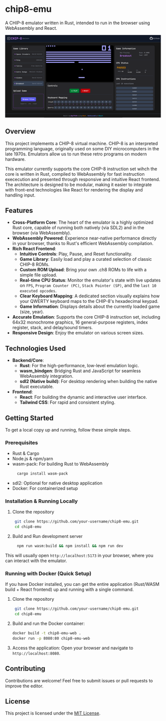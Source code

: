 # chip8-emu

A CHIP-8 emulator written in Rust, intended to run in the browser using WebAssembly and React.

![Web View of Emulator](AppImage.png)

## Overview

This project implements a CHIP-8 virtual machine. CHIP-8 is an interpreted programming language, originally used on some DIY microcomputers in the late 1970s. Emulators allow us to run these retro programs on modern hardware.

This emulator currently supports the core CHIP-8 instruction set wihch the core is written in Rust, compiled to WebAssembly for fast instruction exececution and presented through responsive and intuitive React frontend. The architecture is designed to be modular, making it easier to integrate with front-end technologies like React for rendering the display and handling input. 

## Features

- **Cross-Platform Core**: The heart of the emulator is a highly optimized Rust core, capable of running both natively (via SDL2) and in the browser (via WebAssembly).
- **WebAssembly Powered**: Experience near-native performance directly in your browser, thanks to Rust's efficient WebAssembly compilation.
- **Rich React Frontend**:
  - **Intuitive Controls**: Play, Pause, and Reset functionality.
  - **Game Library**: Easily load and play a curated selection of classic CHIP-8 ROMs.
  - **Custom ROM Upload**: Bring your own .ch8 ROMs to life with a simple file upload.
  - **Real-time CPU Status**: Monitor the emulator's state with live updates on `FPS`, `Program Counter (PC)`, `Stack Pointer (SP)`, and the `last 10 executed opcodes`.
  - **Clear Keyboard Mapping**: A dedicated section visually explains how your QWERTY keyboard maps to the CHIP-8's hexadecimal keypad.
  - **Game Information**: Displays details about the currently loaded game (size, year).
- **Accurate Emulation**: Supports the core CHIP-8 instruction set, including 64x32 monochrome graphics, 16 general-purpose registers, index register, stack, and delay/sound timers.
- **Responsive Design**: Enjoy the emulator on various screen sizes.

## Technologies Used

- **Backend/Core**:
    - **Rust**: For the high-performance, low-level emulation logic.
    - **wasm_bindgen**: Bridging Rust and JavaScript for seamless WebAssembly integration.
    - **sdl2 (Native build)**: For desktop rendering when building the native Rust executable.
- **Frontend**:
    - **React**: For building the dynamic and interactive user interface.
    - **Tailwind CSS**: For rapid and consistent styling.

## Getting Started

To get a local copy up and running, follow these simple steps.

### Prerequisites
- Rust & Cargo
- Node.js & npm/yarn
- wasm-pack: For building Rust to WebAssembly
  ```bash
    cargo install wasm-pack
  ```
- sdl2: Optional for native desktop application
- Docker: For containerized setup

### Installation & Running Locally

1. Clone the repository
    ```bash
     git clone https://github.com/your-username/chip8-emu.git
     cd chip8-emu
    ```
2. Build and Run development server
    ```bash
      npm run wasm:build && npm install && npm run dev
    ```
This will usually open `http://localhost:5173` in your browser, where you can interact with the emulator.

### Running with Docker (Quick Setup)

If you have Docker installed, you can get the entire application (Rust/WASM build + React frontend) up and running with a single command.

1. Clone the repository
    ```bash
     git clone https://github.com/your-username/chip8-emu.git
     cd chip8-emu
    ```
2. Build and run the Docker container:
    ```bash
    docker build -t chip8-emu-web .
    docker run -p 8080:80 chip8-emu-web
    ```
3. Access the application:
   Open your browser and navigate to `http://localhost:8080`.

## Contributing

Contributions are welcome! Feel free to submit issues or pull requests to improve the editor.

## License

This project is licensed under the [MIT License](LICENSE).